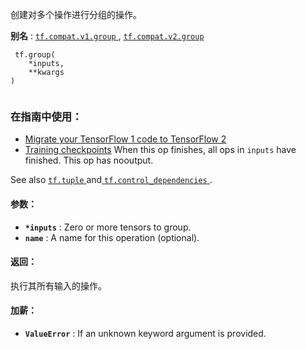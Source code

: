 创建对多个操作进行分组的操作。

**别名** : [ `tf.compat.v1.group` ](/api_docs/python/tf/group), [ `tf.compat.v2.group` ](/api_docs/python/tf/group)

```
 tf.group(
    *inputs,
    **kwargs
)
 
```

### 在指南中使用：
- [Migrate your TensorFlow 1 code to TensorFlow 2](https://tensorflow.google.cn/guide/migrate)
- [Training checkpoints](https://tensorflow.google.cn/guide/checkpoint)
When this op finishes, all ops in  `inputs`  have finished. This op has nooutput.

See also [ `tf.tuple` ](https://tensorflow.google.cn/api_docs/python/tf/tuple) and[ `tf.control_dependencies` ](https://tensorflow.google.cn/api_docs/python/tf/control_dependencies).

#### 参数：
- **`*inputs`** : Zero or more tensors to group.
- **`name`** : A name for this operation (optional).


#### 返回：
执行其所有输入的操作。

#### 加薪：
- **`ValueError`** : If an unknown keyword argument is provided.
